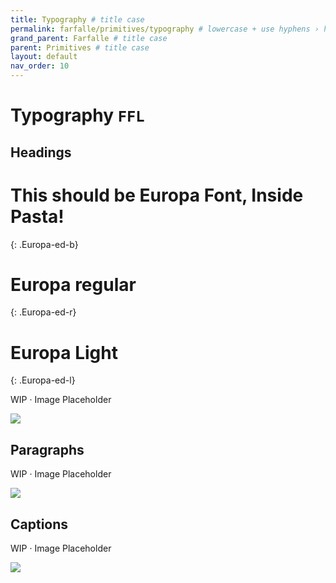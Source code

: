```yaml
---
title: Typography # title case
permalink: farfalle/primitives/typography # lowercase + use hyphens › https://tinyurl.com/27kmc4rb
grand_parent: Farfalle # title case
parent: Primitives # title case
layout: default
nav_order: 10
---
```


# Typography `FFL`

## Headings

# This should be Europa Font, Inside Pasta!
{: .Europa-ed-b}
# Europa regular
{: .Europa-ed-r}
# Europa Light
{: .Europa-ed-l}

WIP · Image Placeholder

![]({{site.baseurl}}/assets/images/YPL-DOC-typography-headings.png)

## Paragraphs

WIP · Image Placeholder

![]({{site.baseurl}}/assets/images/YPL-DOC-typography-paragraphs.png)

## Captions

WIP · Image Placeholder

![]({{site.baseurl}}/assets/images/YPL-DOC-typography-captions.png)
